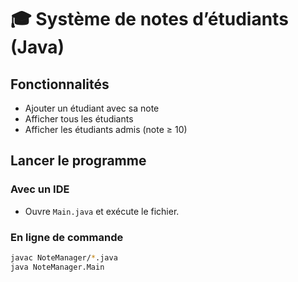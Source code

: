# 🎓 Système de notes d’étudiants (Java)

## Fonctionnalités
- Ajouter un étudiant avec sa note
- Afficher tous les étudiants
- Afficher les étudiants admis (note ≥ 10)

## Lancer le programme

### Avec un IDE
- Ouvre `Main.java` et exécute le fichier.

### En ligne de commande
```bash
javac NoteManager/*.java
java NoteManager.Main